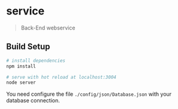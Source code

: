 # service

> Back-End webservice

## Build Setup

``` bash
# install dependencies
npm install

# serve with hot reload at localhost:3004
node server

```

You need configure the file `./config/json/Database.json` with your database connection.


